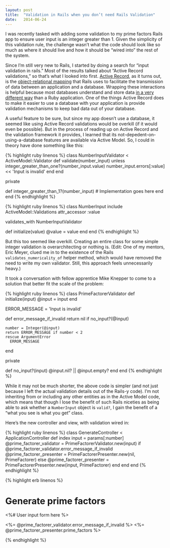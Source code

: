 ```yaml
---
layout: post
title:  "Validation in Rails when you don’t need Rails Validation"
date:   2014-06-24
---
```


I was recently tasked with adding some validation to my prime factors Rails app to ensure user input is an integer greater than 1. Given the simplicity of this validation rule, the challenge wasn’t what the code should look like so much as where it should live and how it should be “wired into” the rest of the system.

Since I’m still very new to Rails, I started by doing a search for “input validation in rails.” Most of the results talked about “Active Record validations,” so that’s what I looked into first. [Active Record][], as it turns out, is the [object-relational mapping][] that Rails uses to facilitate the transmission of data between an application and a database. Wrapping these interactions is helpful because most databases understand and store data [in a very different way][] than a Ruby application. One of the things Active Record does to make it easier to use a database with your application is provide validation mechanisms to keep bad data out of your database.

A useful feature to be sure, but since my app doesn’t use a database, it seemed like using Active Record validations would be overkill (if it would even be possible). But in the process of reading up on Active Record and the validation framework it provides, I learned that its not-depedent-on-using-a-database features are available via Active Model. So, I could in theory have done something like this:

{% highlight ruby linenos %}
class NumberInputValidator < ActiveModel::Validator
  def validate(number_input)
    unless integer_greater_than_one?(number_input.value)
      number_input.errors[:value] << 'Input is invalid'
    end
  end
 
  private
 
  def integer_greater_than_1?(number_input)
    # Implementation goes here
  end
end
{% endhighlight %}
 
{% highlight ruby linenos %}
class NumberInput
  include ActiveModel::Validations
  attr_accessor :value
  
  validates_with NumberInputValidator
  
  def initialize(value)
    @value = value
  end
end
{% endhighlight %}

But this too seemed like overkill. Creating an entire class for some simple integer validation is overarchitecting or nothing is. (Edit: One of my mentors, Eric Meyer, clued me in to the existence of the Rails `validates_numericality_of` helper method, which would have removed the need to write my own validator. Still, this approach feels unnecessarily heavy.)

It took a conversation with fellow apprentice Mike Knepper to come to a solution that better fit the scale of the problem:

{% highlight ruby linenos %}
class PrimeFactorerValidator
  def initialize(input)
    @input = input
  end
 
  ERROR_MESSAGE = 'Input is invalid'
 
  def error_message_if_invalid
    return nil if no_input?(@input)
 
    number = Integer(@input)
    return ERROR_MESSAGE if number < 2
    rescue ArgumentError
      ERROR_MESSAGE
  end
 
  private
 
  def no_input?(input)
    @input.nil? || @input.empty?
  end
end
{% endhighlight %}

While it may not be much shorter, the above code is simpler (and not just because I left the actual validation details out of the Rails-y code). I’m not inheriting from or including any other entities as in the Active Model code, which means that though I lose the benefit of such Rails niceties as being able to ask whether a `NumberInput` object is `valid?`, I gain the benefit of a “what you see is what you get” class.

Here’s the new controller and view, with validation wired in:

{% highlight ruby linenos %}
class GenerateController < ApplicationController
  def index
    input = params[:number]
    @prime_factorer_validator = PrimeFactorerValidator.new(input)
    if @prime_factorer_validator.error_message_if_invalid
      @prime_factorer_presenter = PrimeFactorerPresenter.new(nil, PrimeFactorer)
    else
      @prime_factorer_presenter = PrimeFactorerPresenter.new(input, PrimeFactorer)
    end
  end
end
{% endhighlight %}

{% highlight erb linenos %}
<h1>Generate prime factors</h1>

<%# User input form here %>

<p>
  <%= @prime_factorer_validator.error_message_if_invalid %>
  <%= @prime_factorer_presenter.prime_factors %>
</p>
{% endhighlight %}

[Active Record]: http://guides.rubyonrails.org/active_record_basics.html
[object-relational mapping]: http://en.wikipedia.org/wiki/Object-relational_mapping
[in a very different way]: http://bspatafora.com/blog/storing-an-object-in-a-relational-database-two-approaches/
